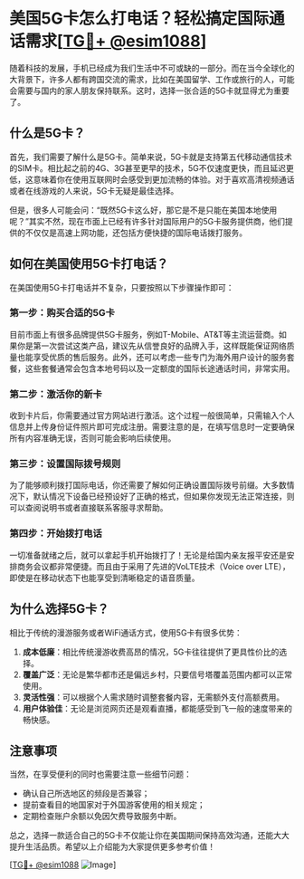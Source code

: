 # 美国5G卡怎么打电话？轻松搞定国际通话需求[[TG💪+ @esim1088](https://t.me/s/esim1088)]

随着科技的发展，手机已经成为我们生活中不可或缺的一部分。而在当今全球化的大背景下，许多人都有跨国交流的需求，比如在美国留学、工作或旅行的人，可能会需要与国内的家人朋友保持联系。这时，选择一张合适的5G卡就显得尤为重要了。

## 什么是5G卡？

首先，我们需要了解什么是5G卡。简单来说，5G卡就是支持第五代移动通信技术的SIM卡。相比起之前的4G、3G甚至更早的技术，5G不仅速度更快，而且延迟更低，这意味着你在使用互联网时会感受到更加流畅的体验。对于喜欢高清视频通话或者在线游戏的人来说，5G卡无疑是最佳选择。

但是，很多人可能会问：“既然5G卡这么好，那它是不是只能在美国本地使用呢？”其实不然，现在市面上已经有许多针对国际用户的5G卡服务提供商，他们提供的不仅仅是高速上网功能，还包括方便快捷的国际电话拨打服务。

## 如何在美国使用5G卡打电话？

在美国使用5G卡打电话并不复杂，只要按照以下步骤操作即可：

### 第一步：购买合适的5G卡

目前市面上有很多品牌提供5G卡服务，例如T-Mobile、AT&T等主流运营商。如果你是第一次尝试这类产品，建议先从信誉良好的品牌入手，这样既能保证网络质量也能享受优质的售后服务。此外，还可以考虑一些专门为海外用户设计的服务套餐，这些套餐通常会包含本地号码以及一定额度的国际长途通话时间，非常实用。

### 第二步：激活你的新卡

收到卡片后，你需要通过官方网站进行激活。这个过程一般很简单，只需输入个人信息并上传身份证件照片即可完成注册。需要注意的是，在填写信息时一定要确保所有内容准确无误，否则可能会影响后续使用。

### 第三步：设置国际拨号规则

为了能够顺利拨打国际电话，你还需要了解如何正确设置国际拨号前缀。大多数情况下，默认情况下设备已经预设好了正确的格式，但如果你发现无法正常连接，则可以查阅说明书或者直接联系客服寻求帮助。

### 第四步：开始拨打电话

一切准备就绪之后，就可以拿起手机开始拨打了！无论是给国内亲友报平安还是安排商务会议都非常便捷。而且由于采用了先进的VoLTE技术（Voice over LTE），即使是在移动状态下也能享受到清晰稳定的语音质量。

## 为什么选择5G卡？

相比于传统的漫游服务或者WiFi通话方式，使用5G卡有很多优势：

1. **成本低廉**：相比传统漫游收费高昂的情况，5G卡往往提供了更具性价比的选择。
2. **覆盖广泛**：无论是繁华都市还是偏远乡村，只要信号塔覆盖范围内都可以正常使用。
3. **灵活性强**：可以根据个人需求随时调整套餐内容，无需额外支付高额费用。
4. **用户体验佳**：无论是浏览网页还是观看直播，都能感受到飞一般的速度带来的畅快感。

## 注意事项

当然，在享受便利的同时也需要注意一些细节问题：

- 确认自己所选地区的频段是否兼容；
- 提前查看目的地国家对于外国游客使用的相关规定；
- 定期检查账户余额以免因欠费导致服务中断。

总之，选择一款适合自己的5G卡不仅能让你在美国期间保持高效沟通，还能大大提升生活品质。希望以上介绍能为大家提供更多参考价值！

[[TG💪+ @esim1088](https://t.me/s/esim1088) ![Image](https://i.postimg.cc/4NQfJmqS/Snipaste-2025-05-13-00-14-12.png)]